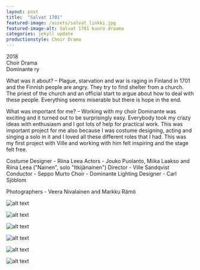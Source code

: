 ```yaml
---
layout: post
title:  "Salvat 1701"
featured-image: /assets/salvat_linkki.jpg
featured-image-alt: Salvat 1701 kuoro draama
categories: jekyll update
productionstyle: Choir Drama
---
```

  2018  
  Choir Drama  
  Dominante ry  

<div class="post-text-alone">  
  What was it about? – Plague, starvation and war is raging in Finland in 1701 and the Finnish people are angry. They try to find shelter from a church. The priest of the church and an official start to argue about how to deal with these people. Everything seems miserable but there is hope in the end.
<p></p>   
  What was important for me? – Working with my choir Dominante was exciting and it turned out to be surprisingly easy. Everybody took my crazy ideas with enthusiasm and I got lots of help for practical work. This was important project for me also because I was costume designing, acting and singing a solo in it and I loved all these different roles that I had. This was my first project with Ville and working with him felt inspiring and the stage felt free. 
<p></p> 
</div>
  Costume Designer - Riina Leea  
  Actors - Jouko Puolanto, Miika Laakso and Riina Leea ("Nainen", solo "Itkijänainen")  
  Director - Ville Sandqvist  
  Conductor - Seppo Murto  
  Choir - Dominante  
  Lighting Designer - Carl Sjöblom  

  Photographers - Veera Nivalainen and Markku Rämö

![alt text](/assets/projects/salvat1.jpg)

![alt text](/assets/projects/salvat2.jpg)

![alt text](/assets/projects/salvat3.jpg)

![alt text](/assets/projects/salvat4.jpg)

![alt text](/assets/projects/salvat5.jpg)

![alt text](/assets/projects/salvat6.jpg)